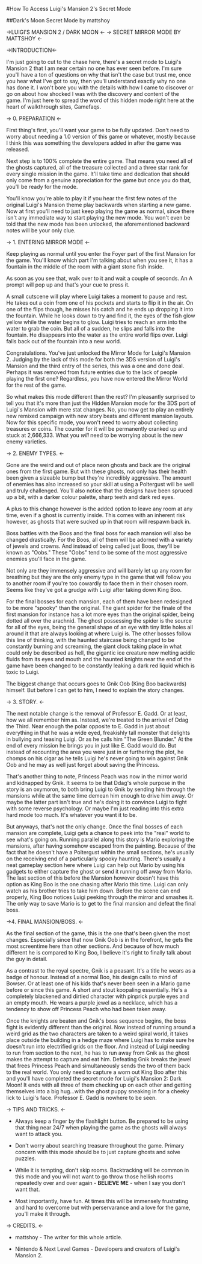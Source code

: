 #How To Access Luigi's Mansion 2's Secret Mode

##Dark's Moon Secret Mode by mattshoy

->LUIGI'S MANSION 2 / DARK MOON <-
-> SECRET MIRROR MODE BY MATTSHOY <-

 ->INTRODUCTION<-



I'm just going to cut to the chase here, there's a secret mode to Luigi's Mansion 2 that I am near certain no one has ever seen before. I'm sure you'll have a ton of questions on why that isn't the case but trust me, once you hear what I've got to say, then you'll understand exactly why no one has done it. I won't bore you with the details with how I came to discover or go on about how shocked I was with the discovery and content of the game. I'm just here to spread the word of this hidden mode right here at the heart of walkthrough sites, Gamefaqs.

-> 0. PREPARATION <-

First thing's first, you'll want your game to be fully updated. Don't need to worry about needing a 1.0 version of this game or whatever, mostly because I think this was something the developers added in after the game was released.

Next step is to 100% complete the entire game. That means you need all of the ghosts captured, all of the treasure collected and a three star rank for every single mission in the game. It'll take time and dedication that should only come from a genuine appreciation for the game but once you do that, you'll be ready for the mode. 

You'll know you're able to play it if you hear the first few notes of the original Luigi's Mansion theme play backwards when starting a new game. Now at first you'll need to just keep playing the game as normal, since there isn't any immediate way to start playing the new mode. You won't even be told that the new mode has been unlocked, the aforementioned backward notes will be your only clue.

-> 1. ENTERING MIRROR MODE <-

Keep playing as normal until you enter the Foyer part of the first Mansion for the game. You'll know which part I'm talking about when you see it, it has a fountain in the middle of the room with a giant stone fish inside. 

As soon as you see that, walk over to it and wait a couple of seconds. An A prompt will pop up and that's your cue to press it. 

A small cutscene will play where Luigi takes a moment to pause and rest. He takes out a coin from one of his pockets and starts to flip it in the air. On one of the flips though, he misses his catch and he ends up dropping it into the fountain. While he looks down to try and find it, the eyes of the fish glow yellow while the water begins to glow. Luigi tries to reach an arm into the water to grab the coin. But all of a sudden, he slips and falls into the fountain. He disappears into the water as the entire world flips over. Luigi falls back out of the fountain into a new world. 

Congratulations. You've just unlocked the Mirror Mode for Luigi's Mansion 2. Judging by the lack of this mode for both the 3DS version of Luigi's Mansion and the third entry of the series, this was a one and done deal. Perhaps it was removed from future entries due to the lack of people playing the first one? Regardless, you have now entered the Mirror World for the rest of the game.

So what makes this mode different than the rest? I'm pleasantly surprised to tell you that it's more than just the Hidden Mansion mode for the 3DS port of Luigi's Mansion with mere stat changes. No, you now get to play an entirely new remixed campaign with new story beats and different mansion layouts. Now for this specific mode, you won't need to worry about collecting treasures or coins. The counter for it will be permanently cranked up and stuck at 2,666,333. What you *will* need to be worrying about is the new enemy varieties. 

-> 2. ENEMY TYPES. <-

Gone are the weird and out of place neon ghosts and back are the original ones from the first game. But with these ghosts, not only has their health been given a sizeable bump but they're incredibly aggressive. The amount of enemies has also increased so your skill at using a Poltergust will be well and truly challenged. You'll also notice that the designs have been spruced up a bit, with a darker colour palette, sharp teeth and dark red eyes. 

A plus to this change however is the added option to leave any room at any time, even if a ghost is currently inside. This comes with an inherent risk however, as ghosts that were sucked up in that room will respawn back in.

Boss battles with the Boos and the final boss for each mansion will also be changed drastically. For the Boos, all of them will be adorned with a variety of jewels and crowns. And instead of being called just Boos, they'll be known as "Oobs." These "Oobs" tend to be some of the most aggressive enemies you'll face in the game. 

Not only are they immensely aggressive and will barely let up any room for breathing but they are the only enemy type in the game that will follow you to another room if you're too cowardly to face them in their chosen room. Seems like they've got a grudge with Luigi after taking down King Boo.

For the final bosses for each mansion, each of them have been redesigned to be more "spooky" than the original. The giant spider for the finale of the first mansion for instance has a lot more eyes than the original spider, being dotted all over the arachnid. The ghost possessing the spider is the source for all of the eyes, being the general shape of an eye with tiny little holes all around it that are always looking at where Luigi is. The other bosses follow this line of thinking, with the haunted staircase being changed to be constantly burning and screaming, the giant clock taking place in what could only be described as hell, the gigantic ice creature now melting acidic fluids from its eyes and mouth and the haunted knights near the end of the game have been changed to be constantly leaking a dark red liquid which is toxic to Luigi.

The biggest change that occurs goes to Gnik Oob (King Boo backwards) himself. But before I can get to him, I need to explain the story changes.

-> 3. STORY. <-

The next notable change is the removal of Professor E. Gadd. Or at least, how we all remember him as. Instead, we're treated to the arrival of Ddag the Third. Near enough the polar opposite to E. Gadd in just about everything in that he was a wide eyed, freakishly tall monster that delights in bullying and teasing Luigi. Or as he calls him "The Green Blunder." At the end of every mission he brings you in just like E. Gadd would do. But instead of recounting the area you were just in or furthering the plot, he chomps on his cigar as he tells Luigi he's never going to win against Gnik Oob and he may as well just forget about saving the Princess.

That's another thing to note, Princess Peach was now in the mirror world and kidnapped by Gnik. It seems to be that Ddag's whole purpose in the story is an oxymoron, to both bring Luigi to Gnik by sending him through the mansions while at the same time demean him enough to drive him away. Or maybe the latter part isn't true and he's doing it to convince Luigi to fight with some reverse psychology. Or maybe I'm just reading into this extra hard mode too much. It's whatever you want it to be.

But anyways, that's not the only change. Once the final bosses of each mansion are complete, Luigi gets a chance to peek into the "real" world to see what's going on. Running parallel along this story is Mario exploring the mansions, after having somehow escaped from the painting. Because of the fact that he doesn't have a Poltergust within the small sections, he's usually on the receiving end of a particularly spooky haunting. There's usually a neat gameplay section here where Luigi can help out Mario by using his gadgets to either capture the ghost or send it running off away from Mario. The last section of this before the Mansion however doesn't have this option as King Boo is the one chasing after Mario this time. Luigi can only watch as his brother tries to take him down. Before the scene can end properly, King Boo notices Luigi peeking through the mirror and smashes it. The only way to save Mario is to get to the final mansion and defeat the final boss.

->4. FINAL MANSION/BOSS. <-

As the final section of the game, this is the one that's been given the most changes. Especially since that now Gnik Oob is in the forefront, he gets the most screentime here than other sections. And because of how much different he is compared to King Boo, I believe it's right to finally talk about the guy in detail.

As a contrast to the royal spectre, Gnik is a peasant. It's a title he wears as a badge of honour. Instead of a normal Boo, his design calls to mind of Bowser. Or at least one of his kids that's never been seen in a Mario game before or since this game. A short and stout koopaling essentially. He's a completely blackened and dirtied character with pinprick purple eyes and an empty mouth. He wears a purple jewel as a necklace, which has a tendency to show off Princess Peach who had been taken away.

Once the knights are beaten and Gnik's boss sequence begins, the boss fight is evidently different than the original. Now instead of running around a weird grid as the two characters are taken to a weird spiral world, it takes place outside the building in a hedge maze where Luigi has to make sure he doesn't run into electrified grids on the floor. And instead of Luigi needing to run from section to the next, he has to run away from Gnik as the ghost makes the attempt to capture and eat him. Defeating Gnik breaks the jewel that frees Princess Peach and simultaneously sends the two of them back to the real world. You only need to capture a worn out King Boo after this and you'll have completed the secret mode for Luigi's Mansion 2: Dark Moon! It ends with all three of them checking up on each other and getting themselves into a big hug...with the ghost puppy sneaking in for a cheeky lick to Luigi's face. Professor E. Gadd is nowhere to be seen.

-> TIPS AND TRICKS. <-

- Always keep a finger by the flashlight button. Be prepared to be using that thing near 24/7 when playing the game as the ghosts will always want to attack you.

- Don't worry about searching treasure throughout the game. Primary concern with this mode should be to just capture ghosts and solve puzzles.

- While it is tempting, don't skip rooms. Backtracking will be common in this mode and you will not want to go throw those hellish rooms repeatedly over and over again - **BELIEVE ME** - when I say you don't want that.

- Most importantly, have fun. At times this will be immensely frustrating and hard to overcome but with perservarance and a love for the game, you'll make it through.

-> CREDITS. <-

- mattshoy - The writer for this whole article.

- Nintendo & Next Level Games - Developers and creators of Luigi's Mansion 2.
